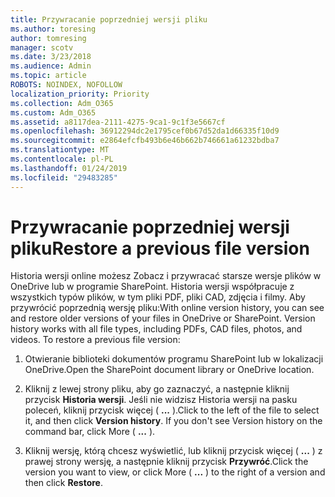 ```yaml
---
title: Przywracanie poprzedniej wersji pliku
ms.author: toresing
author: tomresing
manager: scotv
ms.date: 3/23/2018
ms.audience: Admin
ms.topic: article
ROBOTS: NOINDEX, NOFOLLOW
localization_priority: Priority
ms.collection: Adm_O365
ms.custom: Adm_O365
ms.assetid: a8117dea-2111-4275-9ca1-9c1f3e5667cf
ms.openlocfilehash: 36912294dc2e1795cef0b67d52da1d66335f10d9
ms.sourcegitcommit: e2864efcfb493b6e46b662b746661a61232bdba7
ms.translationtype: MT
ms.contentlocale: pl-PL
ms.lasthandoff: 01/24/2019
ms.locfileid: "29483285"
---
```

# <a name="restore-a-previous-file-version"></a><span data-ttu-id="12b4d-102">Przywracanie poprzedniej wersji pliku</span><span class="sxs-lookup"><span data-stu-id="12b4d-102">Restore a previous file version</span></span>

<span data-ttu-id="12b4d-p101">Historia wersji online możesz Zobacz i przywracać starsze wersje plików w OneDrive lub w programie SharePoint. Historia wersji współpracuje z wszystkich typów plików, w tym pliki PDF, pliki CAD, zdjęcia i filmy. Aby przywrócić poprzednią wersję pliku:</span><span class="sxs-lookup"><span data-stu-id="12b4d-p101">With online version history, you can see and restore older versions of your files in OneDrive or SharePoint. Version history works with all file types, including PDFs, CAD files, photos, and videos. To restore a previous file version:</span></span>
  
1. <span data-ttu-id="12b4d-106">Otwieranie biblioteki dokumentów programu SharePoint lub w lokalizacji OneDrive.</span><span class="sxs-lookup"><span data-stu-id="12b4d-106">Open the SharePoint document library or OneDrive location.</span></span>
    
2. <span data-ttu-id="12b4d-p102">Kliknij z lewej strony pliku, aby go zaznaczyć, a następnie kliknij przycisk **Historia wersji**. Jeśli nie widzisz Historia wersji na pasku poleceń, kliknij przycisk więcej ( **...** ).</span><span class="sxs-lookup"><span data-stu-id="12b4d-p102">Click to the left of the file to select it, and then click **Version history**. If you don't see Version history on the command bar, click More ( **...** ).</span></span> 
    
3. <span data-ttu-id="12b4d-109">Kliknij wersję, którą chcesz wyświetlić, lub kliknij przycisk więcej ( **...** ) z prawej strony wersję, a następnie kliknij przycisk **Przywróć**.</span><span class="sxs-lookup"><span data-stu-id="12b4d-109">Click the version you want to view, or click More ( **...** ) to the right of a version and then click **Restore**.</span></span>
    

